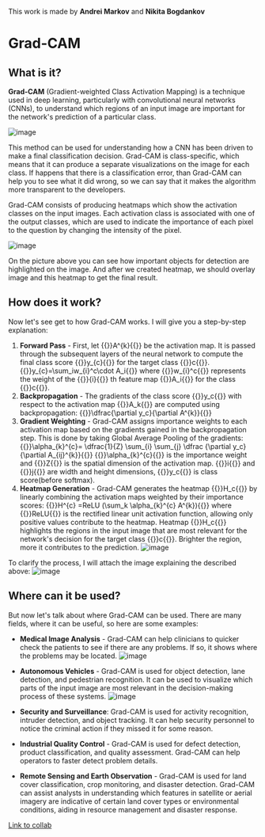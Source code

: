 This work is made by **Andrei Markov** and **Nikita Bogdankov**

# Grad-CAM

## What is it?

 **Grad-CAM** (Gradient-weighted Class Activation Mapping) is a technique used in deep learning, particularly with convolutional neural networks (CNNs), to understand which regions of an input image are important for the network's prediction of a particular class.

![image](/GradCAM/example4.png)

This method can be used for understanding how a CNN has been driven to make a final classification decision. Grad-CAM is class-specific, which means that it can produce a separate visualizations on the image for each class. If happens that there is a classification error, than Grad-CAM can help you to see what it did wrong, so we can say that it makes the algorithm more transparent to the developers. 

Grad-CAM consists of producing heatmaps which show the activation classes on the input images. Each activation class is associated with one of the output classes, which are used to indicate the importance of each pixel to the question by changing the intensity of the pixel. 

![image](/GradCAM/example6.png)

On the picture above you can see how important objects for detection are highlighted on the image. And after we created heatmap, we should overlay image and this heatmap to get the final result. 

## How does it work?

Now let's see get to how Grad-CAM works. I will give you a step-by-step explanation:

1. **Forward Pass** - First, let {{<katex>}}A^{k}{{</katex>}} be the activation map. It is passed through the subsequent layers of the neural network to compute the final class score {{<katex>}}y_{c}{{</katex>}} for the target class {{<katex>}}c{{</katex>}}. {{<katex display>}}y_{c}=\sum_iw_{i}^c\cdot A_i{{</katex>}} where {{<katex>}}w_{i}^c{{</katex>}} represents the weight of the {{<katex>}}{i}{{</katex>}} th feature map {{<katex>}}A_i{{</katex>}} for the class {{<katex>}}c{{</katex>}}.  
2. **Backpropagation** -  The gradients of the class score {{<katex>}}y_c{{</katex>}} with respect to the activation map {{<katex>}}A_k{{</katex>}} are computed using backpropagation: {{<katex display>}}\dfrac{\partial y_c}{\partial A^{k}}{{</katex>}}
3. **Gradient Weighting** - Grad-CAM assigns importance weights to each activation map based on the gradients gained in the backpropagation step. This is done by taking Global Average Pooling of the gradients: {{<katex display>}}\alpha_{k}^{c}= \dfrac{1}{Z} \sum_{i} \sum_{j} \dfrac {\partial y_c}{\partial A_{ij}^{k}}{{</katex>}} {{<katex>}}\alpha_{k}^{c}{{</katex>}} is the importance weight and {{<katex>}}Z{{</katex>}} is the spatial dimension of the activation map. {{<katex>}}i{{</katex>}} and {{<katex>}}j{{</katex>}} are width and height dimensions, {{<katex>}}y_c{{</katex>}} is class score(before softmax).
4. **Heatmap Generation** - Grad-CAM generates the heatmap {{<katex>}}H_c{{</katex>}} by linearly combining the activation maps weighted by their importance scores: {{<katex display>}}H^{c} =ReLU (\sum_k \alpha_{k}^{c} A^{k}){{</katex>}} where {{<katex>}}ReLU{{</katex>}} is the rectified linear unit activation function, allowing only positive values contribute to the heatmap.
Heatmap {{<katex>}}H_c{{</katex>}} highlights the regions in the input image that are most relevant for the network's decision for the target class {{<katex>}}c{{</katex>}}. Brighter the region, more it contributes to the prediction.
![image](/GradCAM/example.png)

To clarify the process, I will attach the image explaining the described above:
![image](/GradCAM/example2.png)


## Where can it be used?

But now let's talk about where Grad-CAM can be used. There are many fields, where it can be useful, so here are some examples:

- **Medical Image Analysis** - Grad-CAM can help clinicians to quicker check the patients to see if there are any problems. If so, it shows where the problems may be located. 
![image](/GradCAM/example3.png)

- **Autonomous Vehicles** - Grad-CAM is used for object detection, lane detection, and pedestrian recognition. It can be used to visualize which parts of the input image are most relevant in the decision-making process of these systems. 
![image](/GradCAM/example5.png)
- **Security and Surveillance**: Grad-CAM is used for activity recognition, intruder detection, and object tracking. It can help security personnel to notice the criminal action if they missed it for some reason.
- **Industrial Quality Control** - Grad-CAM is used for defect detection, product classification, and quality assessment. Grad-CAM can help operators to faster detect problem details. 
- **Remote Sensing and Earth Observation** - Grad-CAM is used for land cover classification, crop monitoring, and disaster detection. Grad-CAM can assist analysts in understanding which features in satellite or aerial imagery are indicative of certain land cover types or environmental conditions, aiding in resource management and disaster response.


[Link to collab](https://colab.research.google.com/drive/13_q6BGlqTJb8gSqpUwhec2JoMhrmqLgU) 